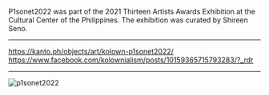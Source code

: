 

P1sonet2022 was part of the 2021 Thirteen Artists Awards Exhibition at the Cultural Center of the Philippines.
The exhibition was curated by Shireen Seno.

----
https://kanto.ph/objects/art/kolown-p1sonet2022/
https://www.facebook.com/kolownialism/posts/10159365715793283/?_rdr

-----
![p1sonet2022](https://archive.kolown.net/wp-content/uploads/2024/02/p1sonet-1-1024x577.png)

